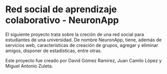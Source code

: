 <h1>Red social de aprendizaje colaborativo - NeuronApp</h1>

<p>El siguiente proyecto trata sobre la creción de una red social para estudiantes de una universidad. De nombre NeuronApp, tiene, además de servicios web, características de creación de grupos, agregar y 
eliminar amigos, disponer de estadísticas, entre otras.</p>

<p>Este proyecto fue creado por David Gómez Ramírez, Juan Camilo López y Miguel Antonio Zuleta.</p>
